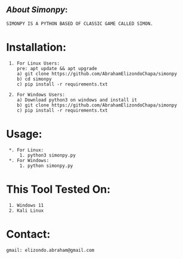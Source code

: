 ## ***About Simonpy***:
    SIMONPY IS A PYTHON BASED OF CLASSIC GAME CALLED SIMON.

# Installation:
     1. For Linux Users:
        pre: apt update && apt upgrade
        a) git clone https://github.com/AbrahamElizondoChapa/simonpy
        b) cd simonpy
        c) pip install -r requirements.txt
        
     2. For Windows Users:
        a) Download python3 on windows and install it
        b) git clone https://github.com/AbrahamElizondoChapa/simonpy
        c) pip install -r requirements.txt
     
# Usage:
     *. For Linux:
         1. python3 simonpy.py
     *. For Windows:
         1. python simonpy.py

 # This Tool Tested On:
     1. Windows 11
     2. Kali Linux
     
# Contact:
    gmail: elizondo.abraham@gmail.com
     
